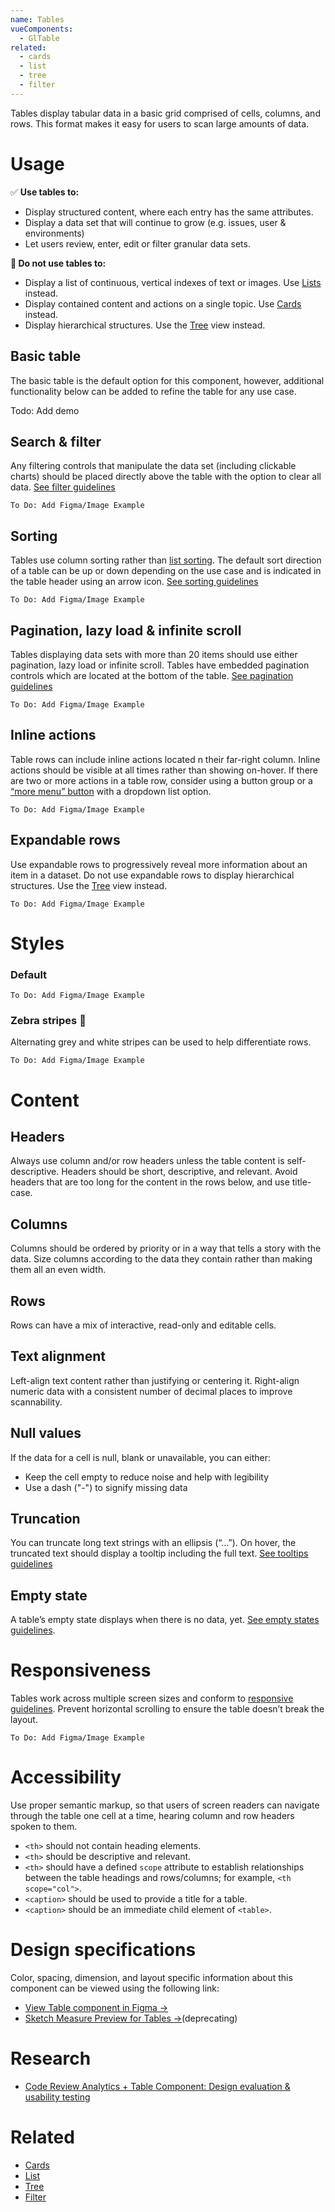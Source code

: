 ```yaml
---
name: Tables
vueComponents: 
  - GlTable
related:
  - cards
  - list
  - tree
  - filter
---
```


Tables display tabular data in a basic grid comprised of cells, columns, and rows. This format makes it easy for users to scan large amounts of data. 

# **Usage**

✅ **Use tables to:**

- Display structured content, where each entry has the same attributes.
- Display a data set that will continue to grow (e.g. issues, user & environments)
- Let users review, enter, edit or filter granular data sets.

**🛑 Do not use tables to:**

- Display a list of continuous, vertical indexes of text or images. Use [Lists](https://design.gitlab.com/components/list) instead.
- Display contained content and actions on a single topic. Use [Cards](https://design.gitlab.com/components/cards) instead.
- Display hierarchical structures. Use the [Tree](https://design.gitlab.com/components/tree) view instead.

## Basic table

The basic table is the default option for this component, however, additional functionality below can be added to refine the table for any use case.

Todo: Add demo

## Search & filter

Any filtering controls that manipulate the data set (including clickable charts) should be placed directly above the table with the option to clear all data. [See filter guidelines](https://design.gitlab.com/components/filter)

    To Do: Add Figma/Image Example

## Sorting

Tables use column sorting rather than [list sorting](https://design.gitlab.com/components/sorting). The default sort direction of a table can be up or down depending on the use case and is indicated in the table header using an arrow icon. [See sorting guidelines](https://design.gitlab.com/components/sorting/)

    To Do: Add Figma/Image Example

## Pagination, lazy load & infinite scroll

Tables displaying data sets with more than 20 items should use either pagination, lazy load or infinite scroll. Tables have embedded pagination controls which are located at the bottom of the table. [See pagination guidelines](https://design.gitlab.com/components/pagination)

    To Do: Add Figma/Image Example

## Inline actions

Table rows can include inline actions located n their far-right column. Inline actions should be visible at all times rather than showing on-hover. If there are two or more actions in a table row, consider using a button group or a [“more menu” button](https://design.gitlab.com/components/button#ellipsis) with a dropdown list option.

    To Do: Add Figma/Image Example

## Expandable rows

Use expandable rows to progressively reveal more information about an item in a dataset.  Do not use expandable rows to display hierarchical structures. Use the [Tree](https://design.gitlab.com/components/tree) view instead.

    To Do: Add Figma/Image Example

# Styles

### Default

    To Do: Add Figma/Image Example

### Zebra stripes 🦓

Alternating grey and white stripes can be used to help differentiate rows.

    To Do: Add Figma/Image Example

# Content

## Headers

Always use column and/or row headers unless the table content is self-descriptive. Headers should be short, descriptive, and relevant. Avoid headers that are too long for the content in the rows below, and use title-case.

## Columns

Columns should be ordered by priority or in a way that tells a story with the data. Size columns according to the data they contain rather than making them all an even width. 

## Rows

Rows can have a mix of interactive, read-only and editable cells. 

## Text alignment

Left-align text content rather than justifying or centering it. Right-align numeric data with a consistent number of decimal places to improve scannability.

## Null values

If the data for a cell is null, blank or unavailable, you can either:

- Keep the cell empty to reduce noise and help with legibility
- Use a dash ("-") to signify missing data

## Truncation

You can truncate long text strings with an ellipsis (“…”). On hover, the truncated text should display a tooltip including the full text. [See tooltips guidelines](https://design.gitlab.com/components/tooltips)

## Empty state

A table’s empty state displays when there is no data, yet. [See empty states guidelines](https://design.gitlab.com/regions/empty-states).

# Responsiveness

Tables work across multiple screen sizes and conform to [responsive guidelines](https://design.gitlab.com/components/tables/#responsiveness). Prevent horizontal scrolling to ensure the table doesn’t break the layout. 

    To Do: Add Figma/Image Example

# Accessibility

Use proper semantic markup, so that users of screen readers can navigate through the table one cell at a time, hearing column and row headers spoken to them.

- `<th>` should not contain heading elements.
- `<th>` should be descriptive and relevant.
- `<th>` should have a defined `scope` attribute to establish relationships between the table headings and rows/columns; for example, `<th scope="col">`.
- `<caption>` should be used to provide a title for a table.
- `<caption>` should be an immediate child element of `<table>`.

# Design specifications

Color, spacing, dimension, and layout specific information about this component can be viewed using the following link:

- [View Table component in Figma →](https://www.figma.com/file/mZ4qECdXMJuFlUAvzl9XE1/Tables)
- [Sketch Measure Preview for Tables →](https://gitlab-org.gitlab.io/gitlab-design/hosted/design-gitlab-specs/tables-spec-previews/)(deprecating)

# Research

- [Code Review Analytics + Table Component: Design evaluation & usability testing](https://gitlab.com/groups/gitlab-org/-/epics/2954)

# Related

- [Cards](https://design.gitlab.com/components/cards)
- [List](https://design.gitlab.com/components/list)
- [Tree](https://design.gitlab.com/components/tree)
- [Filter](https://design.gitlab.com/components/filter)

